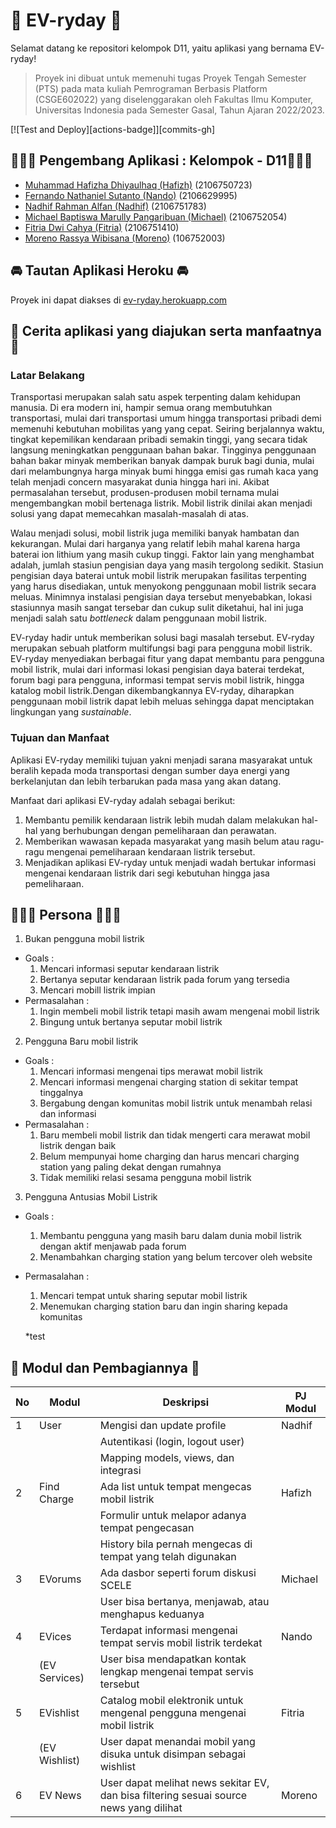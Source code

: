 # 🤖 EV-ryday 🤖

Selamat datang ke repositori kelompok D11, yaitu aplikasi yang bernama EV-ryday!

> Proyek ini dibuat untuk memenuhi tugas Proyek Tengah Semester (PTS)
> pada mata kuliah Pemrograman Berbasis Platform (CSGE602022) yang
> diselenggarakan oleh Fakultas Ilmu Komputer, Universitas Indonesia
> pada Semester Gasal, Tahun Ajaran 2022/2023.

[![Test and Deploy][actions-badge]][commits-gh]

## 🧑🏻‍💻 Pengembang Aplikasi : Kelompok - D11👩🏻‍💻

- [Muhammad Hafizha Dhiyaulhaq (Hafizh)](https://github.com/hafizhdh) (2106750723)
- [Fernando Nathaniel Sutanto (Nando)](https://github.com/nandonathaniel) (2106629995)
- [Nadhif Rahman Alfan (Nadhif)](https://github.com/nadhifralfan) (2106751783)
- [Michael Baptiswa Marully Pangaribuan (Michael)](https://github.com//Whosmichael) (2106752054)
- [Fitria Dwi Cahya (Fitria)](https://github.com/fitriadc) (2106751410)
- [Moreno Rassya Wibisana (Moreno)](https://github.com/morenoraw) (106752003)

## 🚘 Tautan Aplikasi Heroku 🚘

Proyek ini dapat diakses di [ev-ryday.herokuapp.com](https://ev-ryday.up.railway.app)

## 📃 Cerita aplikasi yang diajukan serta manfaatnya 📃

### Latar Belakang

Transportasi merupakan salah satu aspek terpenting dalam kehidupan manusia. Di era modern ini, hampir semua orang membutuhkan transportasi, mulai dari transportasi umum hingga transportasi pribadi demi memenuhi kebutuhan mobilitas yang yang cepat. Seiring berjalannya waktu, tingkat kepemilikan kendaraan pribadi semakin tinggi, yang secara tidak langsung meningkatkan penggunaan bahan bakar. Tingginya penggunaan bahan bakar minyak memberikan banyak dampak buruk bagi dunia, mulai dari melambungnya harga minyak bumi hingga emisi gas rumah kaca yang telah menjadi concern masyarakat dunia hingga hari ini. Akibat permasalahan tersebut, produsen-produsen mobil ternama mulai mengembangkan mobil bertenaga listrik. Mobil listrik dinilai akan menjadi solusi yang dapat memecahkan masalah-masalah di atas.

Walau menjadi solusi, mobil listrik juga memiliki banyak hambatan dan kekurangan. Mulai dari harganya yang relatif lebih mahal karena harga baterai ion lithium yang masih cukup tinggi. Faktor lain yang menghambat adalah, jumlah stasiun pengisian daya yang masih tergolong sedikit. Stasiun pengisian daya baterai untuk mobil listrik merupakan fasilitas terpenting yang harus disediakan, untuk menyokong penggunaan mobil listrik secara meluas. Minimnya instalasi pengisian daya tersebut menyebabkan, lokasi stasiunnya masih sangat tersebar dan cukup sulit diketahui, hal ini juga menjadi salah satu _bottleneck_ dalam penggunaan mobil listrik.

EV-ryday hadir untuk memberikan solusi bagi masalah tersebut. EV-ryday merupakan sebuah platform multifungsi bagi para pengguna mobil listrik. EV-ryday menyediakan berbagai fitur yang dapat membantu para pengguna mobil listrik, mulai dari informasi lokasi pengisian daya baterai terdekat, forum bagi para pengguna, informasi tempat servis mobil listrik, hingga katalog mobil listrik.Dengan dikembangkannya EV-ryday, diharapkan penggunaan mobil listrik dapat lebih meluas sehingga dapat menciptakan lingkungan yang _sustainable_.

### Tujuan dan Manfaat

Aplikasi EV-ryday memiliki tujuan yakni menjadi sarana masyarakat untuk beralih kepada moda transportasi dengan sumber daya energi yang berkelanjutan dan lebih terbarukan pada masa yang akan datang.

Manfaat dari aplikasi EV-ryday adalah sebagai berikut:
1. Membantu pemilik kendaraan listrik lebih mudah dalam melakukan hal-hal yang berhubungan dengan pemeliharaan dan perawatan.
2. Memberikan wawasan kepada masyarakat yang masih belum atau ragu-ragu mengenai pemeliharaan kendaraan listrik tersebut.
3. Menjadikan aplikasi EV-ryday untuk menjadi wadah bertukar informasi mengenai kendaraan listrik dari segi kebutuhan hingga jasa pemeliharaan.

## 👩🏻‍💻 Persona 👩🏻‍💻

1. Bukan pengguna mobil listrik

- Goals :
  1. Mencari informasi seputar kendaraan listrik
  2. Bertanya seputar kendaraan listrik pada forum yang tersedia
  3. Mencari mobill listrik impian
- Permasalahan : 
  1. Ingin membeli mobil listrik tetapi masih awam mengenai mobil listrik
  2. Bingung untuk bertanya seputar mobil listrik

2. Pengguna Baru mobil listrik

- Goals : 
  1. Mencari informasi mengenai tips merawat mobil listrik
  2. Mencari informasi mengenai charging station di sekitar tempat tinggalnya
  3. Bergabung dengan komunitas mobil listrik untuk menambah relasi dan informasi
- Permasalahan : 
  1. Baru membeli mobil listrik dan tidak mengerti cara merawat mobil listrik dengan baik
  2. Belum mempunyai home charging dan harus mencari charging station yang paling dekat dengan rumahnya
  3. Tidak memiliki relasi sesama pengguna mobil listrik

3. Pengguna Antusias Mobil Listrik

- Goals : 
  1. Membantu pengguna yang masih baru dalam dunia mobil listrik dengan aktif menjawab pada forum
  2. Menambahkan charging station yang belum tercover oleh website
- Permasalahan : 
  1. Mencari tempat untuk sharing seputar mobil listrik
  2. Menemukan charging station baru dan ingin sharing kepada komunitas
  
  *test


## 📝 Modul dan Pembagiannya 📝

| No  | Modul         | Deskripsi                                                                                 | PJ Modul |
| --- | ------------- | ----------------------------------------------------------------------------------------- | -------- |
| 1   | User          | Mengisi dan update profile                                                                | Nadhif   |
|     |               | Autentikasi (login, logout user)                                                          |          |
|     |               | Mapping models, views, dan integrasi                                                      |          |
| 2   | Find Charge   | Ada list untuk tempat mengecas mobil listrik                                              | Hafizh   |
|     |               | Formulir untuk melapor adanya tempat pengecasan                                           |          |
|     |               | History bila pernah mengecas di tempat yang telah digunakan                               |          |
| 3   | EVorums       | Ada dasbor seperti forum diskusi SCELE                                                    | Michael  |
|     |               | User bisa bertanya, menjawab, atau menghapus keduanya                                     |          |
| 4   | EVices        | Terdapat informasi mengenai tempat servis mobil listrik terdekat                          | Nando    |
|     | (EV Services) | User bisa mendapatkan kontak lengkap mengenai tempat servis tersebut                      |          |
| 5   | EVishlist     | Catalog mobil elektronik untuk mengenal pengguna mengenai mobil listrik                   | Fitria   |
|     | (EV Wishlist) | User dapat menandai mobil yang disuka untuk disimpan sebagai wishlist                     |          |
| 6   | EV News       | User dapat melihat news sekitar EV, dan bisa filtering sesuai source news yang dilihat    | Moreno   |
